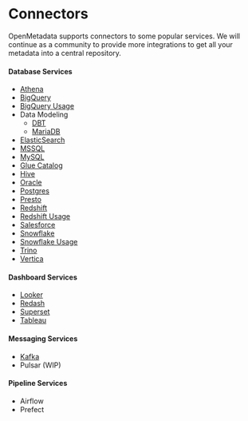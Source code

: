 # Connectors

OpenMetadata supports connectors to some popular services. We will continue as a community to provide more integrations to get all your metadata into a central repository.

#### Database Services

* [Athena](../../../openmetadata/connectors/athena.md)
* [BigQuery](../../../openmetadata/connectors/bigquery.md)
* [BigQuery Usage](../../../openmetadata/connectors/bigquery-usage.md)
* Data Modeling
  * [DBT](../../../connectors/data-modeling/dbt.md)
  * [MariaDB](../../../connectors/data-modeling/mariadb.md)
* [ElasticSearch](../../../openmetadata/connectors/elastic-search.md)
* [MSSQL](../../../openmetadata/connectors/mssql.md)
* [MySQL](../../../openmetadata/connectors/mysql.md)
* [Glue Catalog](../../../connectors/glue-catalog.md)
* [Hive](../../../openmetadata/connectors/hive.md)
* [Oracle](../../../openmetadata/connectors/oracle.md)
* [Postgres](../../../openmetadata/connectors/postgres.md)
* [Presto](../../../openmetadata/connectors/presto.md)
* [Redshift](../../../openmetadata/connectors/redshift.md)
* [Redshift Usage](../../../openmetadata/connectors/redshift-usage.md)
* [Salesforce](../../../openmetadata/connectors/salesforce.md)
* [Snowflake](../../../openmetadata/connectors/snowflake.md)
* [Snowflake Usage](../../../openmetadata/connectors/snowflake-usage.md)
* [Trino](../../../openmetadata/connectors/trino.md)
* [Vertica](../../../openmetadata/connectors/vertica.md)

#### Dashboard Services

* [Looker](../../../openmetadata/connectors/looker.md)
* [Redash](../../../openmetadata/connectors/redash.md)
* [Superset](../../../openmetadata/connectors/superset.md)
* [Tableau](../../../openmetadata/connectors/tableau.md)

#### Messaging Services

* [Kafka](../../../openmetadata/connectors/kafka.md)
* Pulsar (WIP)

#### Pipeline Services

* Airflow
* Prefect
